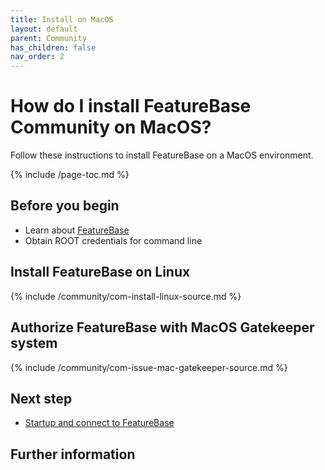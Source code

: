 ```yaml
---
title: Install on MacOS
layout: default
parent: Community
has_children: false
nav_order: 2
---
```


# How do I install FeatureBase Community on MacOS?

Follow these instructions to install FeatureBase on a MacOS environment.

{% include /page-toc.md %}

## Before you begin

* Learn about [FeatureBase](/index.html)
* Obtain ROOT credentials for command line


## Install FeatureBase on Linux

{% include /community/com-install-linux-source.md %}

## Authorize FeatureBase with MacOS Gatekeeper system

{% include /community/com-issue-mac-gatekeeper-source.md %}

## Next step

* [Startup and connect to FeatureBase](/docs/community/com-startup-connect)

## Further information
